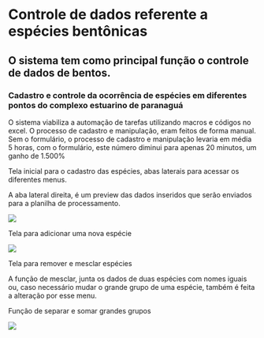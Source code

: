 # Controle de dados referente a espécies bentônicas

## O sistema tem como principal função o controle de dados de bentos.

### Cadastro e controle da ocorrência de espécies em diferentes pontos do complexo estuarino de paranaguá

<p>O sistema viabiliza a automação de tarefas utilizando macros e códigos no excel. O processo de cadastro e manipulação, eram feitos de forma manual. Sem o formulário, o processo de cadastro e manipulação levaria em média 5 horas, com o formulário, este número diminui para apenas 20 minutos, um ganho de 1.500%<p/>

<p>Tela inicial para o cadastro das espécies, abas laterais para acessar os diferentes menus.</p>
<p>A aba lateral direita, é um preview das dados inseridos que serão enviados para a planilha de processamento.</p>
<img src="https://github.com/diogo-luiz/formulario_bentos/assets/110983855/67590dd7-8c08-47ec-b286-208b563b009a">
<p>Tela para adicionar uma nova espécie</p>
<img src="https://github.com/diogo-luiz/formulario_bentos/assets/110983855/038f6d84-1164-4ddd-a9c2-f5e6748cd94e">
<p>Tela para remover e mesclar espécies</p>
<p>A função de mesclar, junta os dados de duas espécies com nomes iguais ou, caso necessário mudar o grande grupo de uma espécie, também é feita a alteração por esse menu. </p>
<p>Função de separar e somar grandes grupos</p>
<img src="https://github.com/diogo-luiz/formulario_bentos/assets/110983855/5509440f-4907-4fd6-8bf2-8875b7694cdd">
